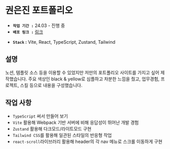 # 권은진 포트폴리오
- **`작업 기간 :`** 24.03 - 진행 중
- **`배포 링크 :`** [링크](https://portfolio-eunjin.netlify.app/)
<!-- - **`Figma 구상도 :`** [디자인 시안](https://www.figma.com/file/1Gmg1R2fYyPPrbyeWpOkWa/%ED%8F%AC%EC%BC%93%EB%AA%AC-%EB%8F%84%EA%B0%90?type=design&node-id=0%3A1&mode=design&t=hblSPKcI41uNVdQo-1) -->
- **`Stack` :** Vite, React, TypeScript, Zustand, Tailwind

## 설명
노션, 템플릿 소스 등을 이용할 수 있었지만 저만의 포트폴리오 사이트를 가지고 싶어 제작했습니다.
주요 색상인 black & yellow로 심플하고 차분한 느낌을 줬고,
업무경험, 프로젝트, 스킬 등으로 내용을 구성했습니다.

## 작업 사항
- `TypeScript` 써서 만들어 보기
- `Vite` 활용해 Webpack 기반 서버에 비해 응답성이 뛰어난 개발 경험
- `Zustand` 활용해 다크모드/라이트모드 구현
- `Tailwind CSS`를 활용해 일관된 스타일의 반응형 작업
- `react-scroll`라이브러리 활용해 header의 각 nav 메뉴로 스크롤 이동하게 구현

<!-- ## Trouble Shooting
- **`문제점 :`** 포켓몬 데이터 리스트를 업데이트 하는 useEffect가 초기 렌더링시 1번만 호출되어야 하는데 3번 호출 되는 이슈
- **`해결 방안 :`** 초기 렌더링 시 모켓몬 리스트가 빈 배열로 들어오는데 이 때 useEffect가 2번 호출되는 이슈를 확인, useEffect에 포켓몬 데이터 리스트가 있을 경우에만 실행하도록 수정.
```typescript
useEffect(() => {
  const eventScroll = () => {
    const { scrollHeight, scrollTop, clientHeight } = document.documentElement;

    if (scrollTop + clientHeight >= scrollHeight) {
      upDatePokemon();
    }
  };

  if (pokemonList.length > 0) {
    window.addEventListener('scroll', eventScroll);
    return () => {
      window.removeEventListener('scroll', eventScroll);
    };
  }
}, [pokemonList]);
``` -->
<!-- 
## 추가 기능(예정)
- [x] 검색 기능
  - [ ] 필터링 기능
- [ ] 반응형
- [ ] 마이페이지
   - [ ] 간단한 로그인
   - [ ] 북마크 기능
- [x] 한국어, 영어 지원
  - [ ] 한국어 검색 가능하도록 하기
- [ ] 이미지 로딩 시 끊김 현상 개선하기
- [ ] 디테일 화면 적용 느림 현상 개선하기

## 관련 링크
[기능] [다크모드 구현하기](https://velog.io/@crg1050/다크모드-구현-하기-react-reduxToolkit-styled-components)<br>
[기능] [검색 기능 구현하기](https://velog.io/@crg1050/포켓몬-도감-URLSearchParams메서드를-활용해-검색-페이지-구현)<br>
[이슈] [useEffect 불필요한 호출 막기](https://velog.io/@crg1050/포켓몬-도감-불필요한-데이터-불러오는-이슈)<br>
[이슈] [불필요한 렌더링 막기](https://velog.io/@crg1050/포켓몬-도감-컴포넌트-분리하기)<br>

## 작업 화면
|Main|Detail|
|------|---|
|![스크린샷 2024-02-01 오전 12 53 28](https://github.com/jieun419/poke-dex/assets/109754988/505a473e-1480-4658-a6b4-aa3983f3eafd)|![스크린샷 2024-02-01 오전 12 53 38](https://github.com/jieun419/poke-dex/assets/109754988/6d198a72-278d-4c68-8132-649c1268ccca)|
|- 상단 로고와 검색버튼, 다크 모드 버튼<br>- 검색창(작업 전)<br>- 포켓몬 리스트를 확인 할 수 있다.|- 포켓몬 카드 클릭 시 상세 정보를 확인할 수 있다.|

|Dark Mode|Dark Mode Detail|
|------|---|
|![스크린샷 2024-02-01 오전 12 54 00](https://github.com/jieun419/poke-dex/assets/109754988/af888682-82e1-4896-beaa-963eba53f516)|![스크린샷 2024-02-01 오전 12 54 12](https://github.com/jieun419/poke-dex/assets/109754988/dc3be58e-6dbe-4022-8385-d44ecc036eff)|
|- 다크 모드의 화면|- 다크 모드의 화면|

|Search Page|Search Page - Nothing|
|------|---|
|![스크린샷 2024-02-01 오전 12 54 41](https://github.com/jieun419/poke-dex/assets/109754988/03b2b008-3a1d-4c9f-b547-dfd02a93e566)|![스크린샷 2024-02-01 오전 12 54 54](https://github.com/jieun419/poke-dex/assets/109754988/e0016f0a-75f2-4db9-88aa-af837b6c95cf)|
|- 검색창 입력 후 엔터시 검색 페이지로 이동<br>- 뒤로가기 버튼 클릭시 이전 기록으로 이동<br>- 검색한 리스트 표시|- 검색한 포켓몬이 없을 경우|

### Git Commit( feat: “커밋 내용” )

```
init: 초기 세팅을 했을 경우
setup: 폴더 혹은 전체적인 구조의 변경이 있을 경우
feat: 새로운 기능을 추가할 경우
fix: 버그를 고친 경우
docs: 문서를 수정한 경우
style: 코드 포맷 변경, 세미 콜론 누락, 코드 수정이 없는 경우
refactor: 프로덕션 코드 리팩토링
test: 테스트 추가, 테스트 리팩토링 (코드 변경 X)
chore: 빌드 테스트 업데이트, 패키지 매니저를 설정하는 경우 (코드 변경 X)
design: CSS 등 사용자 UI 디자인 변경
comment: 필요한 주석 추가 및 변경
rename: 파일 혹은 폴더명을 수정하는 경우
remove: 사용하지 않는 파일 혹은 폴더를 삭제하는 경우
``` -->